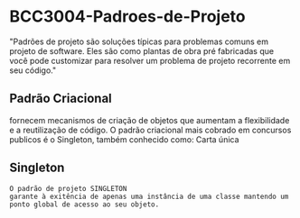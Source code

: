 # BCC3004-Padroes-de-Projeto

"Padrões de projeto são soluções típicas para problemas comuns em projeto de software. Eles são como plantas de obra pré fabricadas que você pode customizar para resolver um problema de projeto recorrente em seu código."

## Padrão Criacional 

 fornecem mecanismos de criação de objetos que aumentam a flexibilidade e a reutilização de código.
 O padrão criacional mais cobrado em concursos publicos é o Singleton, também conhecido como: Carta única
 
 ## Singleton 
    O padrão de projeto SINGLETON
    garante à exitência de apenas uma instância de uma classe mantendo um ponto global de acesso ao seu objeto.
